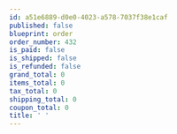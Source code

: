 ```yaml
---
id: a51e6889-d0e0-4023-a578-7037f38e1caf
published: false
blueprint: order
order_number: 432
is_paid: false
is_shipped: false
is_refunded: false
grand_total: 0
items_total: 0
tax_total: 0
shipping_total: 0
coupon_total: 0
title: ' '
---
```

